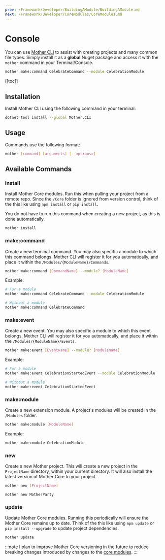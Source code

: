 ```yaml
---
prev: /Framework/Developer/BuildingAModule/BuildingAModule.md
next: /Framework/Developer/CoreModules/CoreModules.md
---
```


# Console
You can use [Mother CLI](https://www.nuget.org/packages/Mother.CLI/) to assist with creating projects and many common file types. Simply install it as a **global** Nuget package and access it with the `mother` command in your Terminal/Console.  

```bash
mother make:command CelebrateCommand --module CelebrationModule
```

[[toc]]

## Installation

Install Mother CLI using the following command in your terminal:

```sh title="Console/Terminal"
dotnet tool install --global Mother.CLI
```


## Usage

Commands use the following format:

```sh
mother [command] [arguments] [--options=]
```

## Available Commands

### install
Install Mother Core modules. Run this when pulling your project from a remote repo. Since the `/Core` folder is ignored from version control, think of the this like using `npm install` or `pip install`. 

You do not have to run this command when creating a new project, as this is done automatically.

```sh
mother install
```

### make:command
Create a new terminal command. You may also specific a module to which this command belongs. Mother CLI will register it for you automatically, and place it within the `/Modules/{ModuleName}/Commands`.

```sh
mother make:command [CommandName] --module? [ModuleName]
```

Example:
```bash
# For a module
mother make:command CelebrateCommand --module CelebrationModule

# Without a module
mother make:command CelebrateCommand
```

### make:event
Create a new event. You may also specific a module to which this event belongs. Mother CLI will register it for you automatically, and place it within the `/Modules/{ModuleName}/Events`.

```sh
mother make:event [EventName] --module? [ModuleName]
```

Example:
```bash
# For a module
mother make:event CelebrationStartedEvent --module CelebrationModule

# Without a module
mother make:event CelebrationStartedEvent
```

### make:module
Create a new extension module. A project's modules will be created in the `/Modules` folder.

```sh
mother make:module [ModuleName]
```

Example:
```bash
mother make:module CelebrationModule    
```

### new
Create a new Mother project. This will create a new project in the `ProjectName` directory, within your current directory. It will also install the latest version of Mother Core to your project.

```sh
mother new [ProjectName]
```

```bash
mother new MotherParty
``` 

### update
Update Mother Core modules. Running this periodically will ensure the Mother Core remains up to date.  Think of the this like using `npm update` or `pip install --upgrade` to update project dependencies.

```sh
mother update
```

:::note
I plan to improve Mother Core versioning in the future to reduce breaking changes introduced by changes to the [core modules](CoreModules/CoreModules.md).
:::

